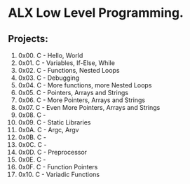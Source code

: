 # ALX Low Level Programming.
## Projects:
1. 0x00. C - Hello, World
2. 0x01. C - Variables, If-Else, While
3. 0x02. C - Functions, Nested Loops
4. 0x03. C - Debugging
5. 0x04. C - More functions, more Nested Loops
6. 0x05. C - Pointers, Arrays and Strings
7. 0x06. C - More Pointers, Arrays and Strings
8. 0x07. C - Even More Pointers, Arrays and Strings
9. 0x08. C -
10. 0x09. C - Static Libraries
11. 0x0A. C - Argc, Argv
12. 0x0B. C - 
13. 0x0C. C - 
14. 0x0D. C - Preprocessor
15. 0x0E. C - 
16. 0x0F. C - Function Pointers 
17. 0x10. C - Variadic Functions

